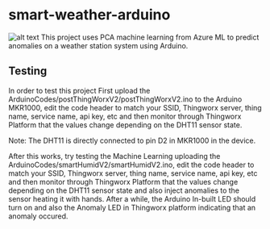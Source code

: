 # smart-weather-arduino
![alt text](https://raw.githubusercontent.com/tidusdavid/smart-weather-arduino/master/Resources/Architecture.png)
This project uses PCA machine learning from Azure ML to predict anomalies on a weather station system using Arduino.

## Testing

In order to test this project
First upload the ArduinoCodes/postThingWorxV2/postThingWorxV2.ino to the Arduino MKR1000, edit the code header to match your SSID, Thingworx server, thing name, service name, api key, etc and then monitor through Thingworx Platform that the values change depending on the DHT11 sensor state.

Note: The DHT11 is directly connected to pin D2 in MKR1000 in the device.

After this works, try testing the Machine Learning uploading the ArduinoCodes/smartHumidV2/smartHumidV2.ino, edit the code header to match your SSID, Thingworx server, thing name, service name, api key, etc and then monitor through Thingworx Platform that the values change depending on the DHT11 sensor state and also inject anomalies to the sensor heating it with hands. After a while, the Arduino In-built LED should turn on and also the Anomaly LED in Thingworx platform indicating that an anomaly occured.
